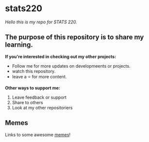 # stats220

*Hello this is my repo for STATS 220.*

## The purpose of this repository is to share my learning.

**If you're interested in checking out my other projects:**
- Follow me for more updates on developmeents or projects.
- watch this repository.
- leave a ⭐️ for more content.

**Other ways to support me:**
1. Leave feedback or support
2. Share to others
3. Look at my other repositoriers

## Memes

Links to some awesome [memes](https://memebase.cheezburger.com/page/3)!

